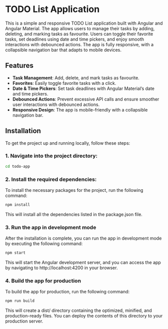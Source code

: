 # TODO List Application

This is a simple and responsive TODO List application built with Angular and Angular Material. The app allows users to manage their tasks by adding,
deleting, and marking tasks as favourite. Users can toggle their favorite tasks, set deadlines using date and time pickers, and enjoy smooth
interactions with debounced actions. The app is fully responsive, with a collapsible navigation bar that adapts to mobile devices.

## Features

- **Task Management**: Add, delete, and mark tasks as favourite.
- **Favorites**: Easily toggle favorite tasks with a click.
- **Date & Time Pickers**: Set task deadlines with Angular Material’s date and time pickers.
- **Debounced Actions**: Prevent excessive API calls and ensure smoother user interactions with debounced actions.
- **Responsive Design**: The app is mobile-friendly with a collapsible navigation bar.

## Installation

To get the project up and running locally, follow these steps:

### 1. Navigate into the project directory:

   ```bash
   cd todo-app
   ```

### 2. Install the required dependencies:

To install the necessary packages for the project, run the following command:

```bash
npm install
```

This will install all the dependencies listed in the package.json file.

### 3. Run the app in development mode

After the installation is complete, you can run the app in development mode by executing the following command:

```bash
npm start
```

This will start the Angular development server, and you can access the app by navigating to http://localhost:4200 in your browser.

### 4. Build the app for production

To build the app for production, run the following command:

```bash
npm run build
```

This will create a dist/ directory containing the optimized, minified, and production-ready files. You can deploy the contents of this directory to
your production server.
